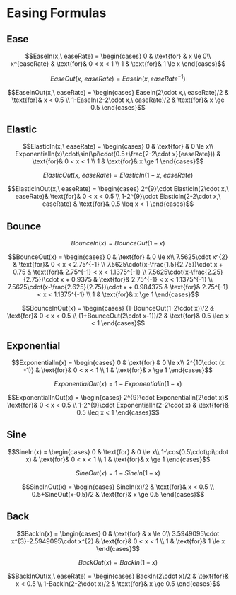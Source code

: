# Easing Formulas

## Ease

$$EaseIn(x,\ easeRate) = 
  \begin{cases}
    0 & \text{for} & x \le 0\\
    x^{easeRate} & \text{for}& 0 < x < 1 \\
    1 & \text{for}& 1 \le x
  \end{cases}$$
  
$$EaseOut(x,\ easeRate) = EaseIn(x,easeRate^{-1})$$

$$EaseInOut(x,\ easeRate) = 
  \begin{cases}
    EaseIn(2\cdot x,\ easeRate)/2 & \text{for}& x < 0.5 \\
    1-EaseIn(2-2\cdot x,\ easeRate)/2 & \text{for}&  x \ge 0.5
  \end{cases}$$


## Elastic

$$ElasticIn(x,\ easeRate) = 
  \begin{cases}
    0 & \text{for} & 0 \le x\\
    ExponentialIn(x)\cdot\sin(\pi\cdot(0.5+\frac{2-2\cdot x}{easeRate})) & \text{for}& 0 < x < 1 \\
    1 & \text{for}& x \ge 1
  \end{cases}$$
  
$$ElasticOut(x,\ easeRate) = ElasticIn(1-x,\ easeRate)$$

$$ElasticInOut(x,\ easeRate) = 
  \begin{cases}
    2^{9}\cdot ElasticIn(2\cdot x,\ easeRate)& \text{for}& 0 < x < 0.5 \\
    1-2^{9}\cdot ElasticIn(2-2\cdot x,\ easeRate) & \text{for}& 0.5 \leq x < 1
  \end{cases}$$


## Bounce

$$BounceIn(x) = BounceOut(1-x)$$

$$BounceOut(x) = 
  \begin{cases}
    0 & \text{for} & 0 \le x\\
    7.5625\cdot x^{2} & \text{for}& 0 < x < 2.75^{-1} \\
    7.5625\cdot(x-\frac{1.5}{2.75})\cdot x + 0.75 & \text{for}& 2.75^{-1} < x < 1.1375^{-1} \\
    7.5625\cdot(x-\frac{2.25}{2.75})\cdot x + 0.9375 & \text{for}& 2.75^{-1} < x < 1.1375^{-1} \\
    7.5625\cdot(x-\frac{2.625}{2.75})\cdot x + 0.984375 & \text{for}& 2.75^{-1} < x < 1.1375^{-1} \\
    1 & \text{for}& x \ge 1
  \end{cases}$$

  $$BounceInOut(x) = 
  \begin{cases}
    (1-BounceOut(1-2\cdot x))/2 & \text{for}& 0 < x < 0.5 \\
    (1+BounceOut(2\cdot x-1))/2 & \text{for}& 0.5 \leq x < 1
  \end{cases}$$

## Exponential

$$ExponentialIn(x) = 
  \begin{cases}
    0 & \text{for} & 0 \le x\\
    2^{10\cdot (x -1)} & \text{for}& 0 < x < 1 \\
    1 & \text{for}& x \ge 1
  \end{cases}$$
  
$$ExponentialOut(x) = 1-ExponentialIn(1-x)$$

$$ExponentialInOut(x) = 
  \begin{cases}
    2^{9}\cdot ExponentialIn(2\cdot x)& \text{for}& 0 < x < 0.5 \\
    1-2^{9}\cdot ExponentialIn(2-2\cdot x) & \text{for}& 0.5 \leq x < 1
  \end{cases}$$

## Sine

$$SineIn(x) = 
  \begin{cases}
    0 & \text{for} & 0 \le x\\
    1-\cos(0.5\cdot\pi\cdot x) & \text{for}& 0 < x < 1 \\
    1 & \text{for}& x \ge 1
  \end{cases}$$

$$SineOut(x) = 1-SineIn(1-x)$$
  
$$SineInOut(x) = 
  \begin{cases}
    SineIn(x)/2 & \text{for}& x < 0.5 \\
    0.5+SineOut(x-0.5)/2 & \text{for}&  x \ge 0.5
  \end{cases}$$

## Back

$$BackIn(x) = 
  \begin{cases}
    0 & \text{for} & x \le 0\\
    3.5949095\cdot x^{3}-2.5949095\cdot x^{2} & \text{for}& 0 < x < 1 \\
    1 & \text{for}& 1 \le x
  \end{cases}$$
  
$$BackOut(x) = BackIn(1-x)$$

$$BackInOut(x,\ easeRate) = 
  \begin{cases}
    BackIn(2\cdot x)/2 & \text{for}& x < 0.5 \\
    1-BackIn(2-2\cdot x)/2 & \text{for}&  x \ge 0.5
  \end{cases}$$
